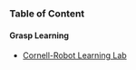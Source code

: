 ### Table of Content

#### Grasp Learning
* [Cornell-Robot Learning Lab](http://pr.cs.cornell.edu/)
